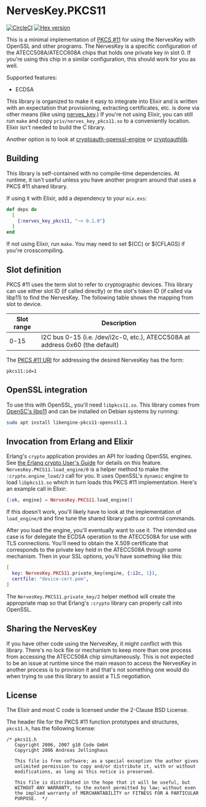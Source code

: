 # NervesKey.PKCS11

[![CircleCI](https://circleci.com/gh/nerves-hub/nerves_key_pkcs11.svg?style=svg)](https://circleci.com/gh/nerves-hub/nerves_key_pkcs11)
[![Hex version](https://img.shields.io/hexpm/v/nerves_key_pkcs11.svg "Hex version")](https://hex.pm/packages/nerves_key_pkcs11)

This is a minimal implementation of [PKCS #11](https://en.wikipedia.org/wiki/PKCS_11)
for using the NervesKey with OpenSSL and other programs.  The NervesKey is a specific
configuration of the ATECC508A/ATECC608A chips that holds one private key in slot 0. If
you're using this chip in a similar configuration, this should work for you as well.

Supported features:

* ECDSA

This library is organized to make it easy to integrate into Elixir and is
written with an expectation that provisioning, extracting certificates, etc. is done
via other means (like using [nerves_key](https://hex.pm/nerves_key).) If you're not
using Elixir, you can still run `make` and copy `priv/nerves_key_pkcs11.so` to
a conveniently location. Elixir isn't needed to build the C library.

Another option is to look at
[cryptoauth-openssl-engine](https://github.com/MicrochipTech/cryptoauth-openssl-engine)
or [cryptoauthlib](https://github.com/MicrochipTech/cryptoauthlib).

## Building

This library is self-contained with no compile-time dependencies. At runtime, it
isn't useful unless you have another program around that uses a PKCS #11 shared
library.

If using it with Elixir, add a dependency to your `mix.exs`:

```elixir
def deps do
  [
    {:nerves_key_pkcs11, "~> 0.1.0"}
  ]
end
```

If not using Elixir, run `make`. You may need to set $(CC) or $(CFLAGS) if you're
crosscompiling.

## Slot definition

PKCS #11 uses the term slot to refer to cryptographic devices. This library
can use either slot ID (if called directly) or the slot's token ID (if called
via libp11) to find the NervesKey. The following table shows the mapping
from slot to device.

Slot range  | Description
------------|------------
0-15        | I2C bus 0-15 (i.e. /dev/i2c-0, etc.), ATECC508A at address 0x60 (the default)

The [PKCS #11 URI](https://tools.ietf.org/html/rfc7512) for addressing the
desired NervesKey has the form:

```text
pkcs11:id=1
```

## OpenSSL integration

To use this with OpenSSL, you'll need `libpkcs11.so`. This library comes from
[OpenSC's libp11](https://github.com/OpenSC/libp11) and can be installed on
Debian systems by running:

```sh
sudo apt install libengine-pkcs11-openssl1.1
```

## Invocation from Erlang and Elixir

Erlang's `crypto` application provides an API for loading OpenSSL engines. See
[the Erlang crypto User's Guide](http://erlang.org/doc/apps/crypto/engine_load.html)
for details on this feature. `NervesKey.PKCS11.load_engine/0` is a helper method
to make the `:crypto.engine_load/3` call for you. It uses OpenSSL's `dynamic`
engine to load `libpkcs11.so` which in turn loads this PKCS #11 implementation.
Here's an example call in Elixir:

```elixir
{:ok, engine} = NervesKey.PKCS11.load_engine()
```

If this doesn't work, you'll likely have to look at the implementation of
`load_engine/0` and fine tune the shared library paths or control commands.

After you load the engine, you'll eventually want to use it. The intended use
case is for delegate the ECDSA operation to the ATECC508A for use with TLS
connections. You'll need to obtain the X.509 certificate that corresponds to the
private key held in the ATECC508A through some mechanism. Then in your SSL
options, you'll have something like this:

```elixir
[
  key: NervesKey.PKCS11.private_key(engine, {:i2c, 1}),
  certfile: "device-cert.pem",
]
```

The `NervesKey.PKCS11.private_key/2` helper method will create the appropriate
map so that Erlang's `:crypto` library can properly call into OpenSSL.

## Sharing the NervesKey

If you have other code using the NervesKey, it might conflict with this library. There's
no lock file or mechanism to keep more than one process from accessing the ATECC508A
chip simultaneously. This is not expected to be an issue at runtime since the main
reason to access the NervesKey in another process is to provision it and that's not
something one would do when trying to use this library to assist a TLS negotiation.

## License

The Elixir and most C code is licensed under the 2-Clause BSD License.

The header file for the PKCS #11 function prototypes and structures, `pkcs11.h`,
has the following license:

```text
/* pkcs11.h
   Copyright 2006, 2007 g10 Code GmbH
   Copyright 2006 Andreas Jellinghaus

   This file is free software; as a special exception the author gives
   unlimited permission to copy and/or distribute it, with or without
   modifications, as long as this notice is preserved.

   This file is distributed in the hope that it will be useful, but
   WITHOUT ANY WARRANTY, to the extent permitted by law; without even
   the implied warranty of MERCHANTABILITY or FITNESS FOR A PARTICULAR
   PURPOSE.  */
```
